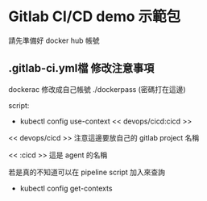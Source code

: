 # Gitlab CI/CD demo 示範包
  請先準備好 docker hub 帳號

##   .gitlab-ci.yml檔 修改注意事項
  
dockerac 修改成自己帳號
./dockerpass  (密碼打在這邊)

script:
- kubectl config use-context << devops/cicd:cicd >>

<< devops/cicd >>
注意這邊要放自己的 gitlab project 名稱

<< :cicd >>
這是 agent 的名稱

若是真的不知道可以在 pipeline script 加入來查詢
- kubectl config get-contexts
